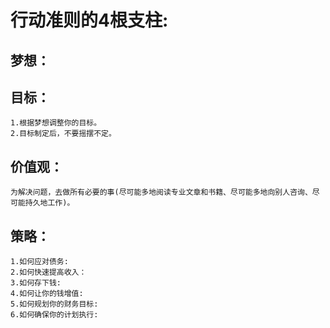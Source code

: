 # 行动准则的4根支柱:
## 梦想：
## 目标：
    1.根据梦想调整你的目标。
    2.目标制定后，不要摇摆不定。
## 价值观：
    为解决问题，去做所有必要的事(尽可能多地阅读专业文章和书籍、尽可能多地向别人咨询、尽可能持久地工作)。
## 策略：
    1.如何应对债务:
    2.如何快速提高收入：
    3.如何存下钱:
    4.如何让你的钱增值:
    5.如何规划你的财务目标:
    6.如何确保你的计划执行:

